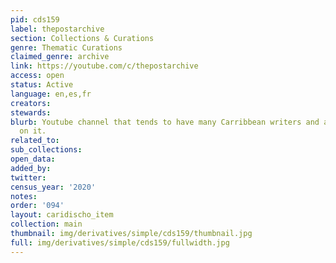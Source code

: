 ```yaml
---
pid: cds159
label: thepostarchive
section: Collections & Curations
genre: Thematic Curations
claimed_genre: archive
link: https://youtube.com/c/thepostarchive
access: open
status: Active
language: en,es,fr
creators:
stewards:
blurb: Youtube channel that tends to have many Carribbean writers and artists featured
  on it.
related_to:
sub_collections:
open_data:
added_by:
twitter:
census_year: '2020'
notes:
order: '094'
layout: caridischo_item
collection: main
thumbnail: img/derivatives/simple/cds159/thumbnail.jpg
full: img/derivatives/simple/cds159/fullwidth.jpg
---
```

